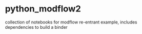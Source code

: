 # python_modflow2
collection of notebooks for modflow re-entrant example, includes dependencies to build a binder

